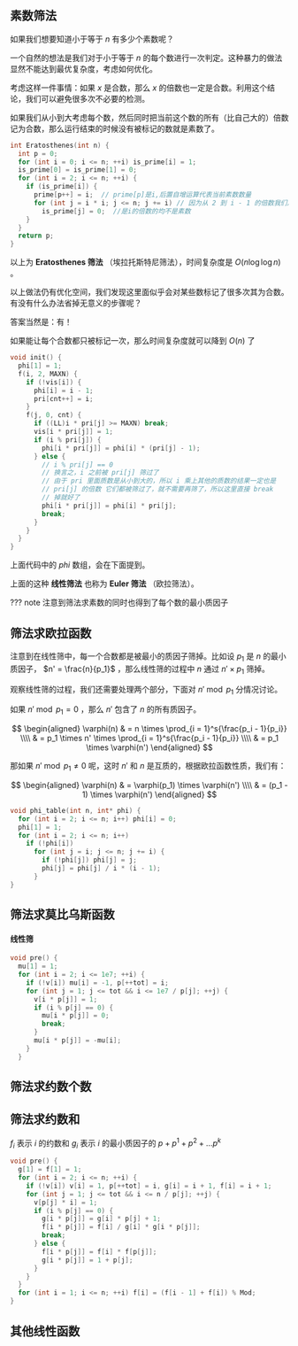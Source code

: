 ## 素数筛法

如果我们想要知道小于等于 $n$ 有多少个素数呢？

一个自然的想法是我们对于小于等于 $n$ 的每个数进行一次判定。这种暴力的做法显然不能达到最优复杂度，考虑如何优化。

考虑这样一件事情：如果 $x$ 是合数，那么 $x$ 的倍数也一定是合数。利用这个结论，我们可以避免很多次不必要的检测。

如果我们从小到大考虑每个数，然后同时把当前这个数的所有（比自己大的）倍数记为合数，那么运行结束的时候没有被标记的数就是素数了。

```cpp
int Eratosthenes(int n) {
  int p = 0;
  for (int i = 0; i <= n; ++i) is_prime[i] = 1;
  is_prime[0] = is_prime[1] = 0;
  for (int i = 2; i <= n; ++i) {
    if (is_prime[i]) {
      prime[p++] = i;  // prime[p]是i,后置自增运算代表当前素数数量
      for (int j = i * i; j <= n; j += i) // 因为从 2 到 i - 1 的倍数我们之前筛过了，这里直接从 i 的倍数开始，提高了运行速度
        is_prime[j] = 0;  //是i的倍数的均不是素数
    }
  }
  return p;
}
```

以上为 **Eratosthenes 筛法** （埃拉托斯特尼筛法），时间复杂度是 $O(n\log\log n)$ 。

以上做法仍有优化空间，我们发现这里面似乎会对某些数标记了很多次其为合数。有没有什么办法省掉无意义的步骤呢？

答案当然是：有！

如果能让每个合数都只被标记一次，那么时间复杂度就可以降到 $O(n)$ 了

```cpp
void init() {
  phi[1] = 1;
  f(i, 2, MAXN) {
    if (!vis[i]) {
      phi[i] = i - 1;
      pri[cnt++] = i;
    }
    f(j, 0, cnt) {
      if ((LL)i * pri[j] >= MAXN) break;
      vis[i * pri[j]] = 1;
      if (i % pri[j]) {
        phi[i * pri[j]] = phi[i] * (pri[j] - 1);
      } else {
        // i % pri[j] == 0
        // 换言之，i 之前被 pri[j] 筛过了
        // 由于 pri 里面质数是从小到大的，所以 i 乘上其他的质数的结果一定也是
        // pri[j] 的倍数 它们都被筛过了，就不需要再筛了，所以这里直接 break
        // 掉就好了
        phi[i * pri[j]] = phi[i] * pri[j];
        break;
      }
    }
  }
}
```

上面代码中的 $phi$ 数组，会在下面提到。

上面的这种 **线性筛法** 也称为 **Euler 筛法** （欧拉筛法）。

??? note
    注意到筛法求素数的同时也得到了每个数的最小质因子

## 筛法求欧拉函数

注意到在线性筛中，每一个合数都是被最小的质因子筛掉。比如设 $p_1$ 是 $n$ 的最小质因子， $n' = \frac{n}{p_1}$ ，那么线性筛的过程中 $n$ 通过 $n' \times p_1$ 筛掉。

观察线性筛的过程，我们还需要处理两个部分，下面对 $n' \bmod p_1$ 分情况讨论。

如果 $n' \bmod p_1 = 0$ ，那么 $n'$ 包含了 $n$ 的所有质因子。

$$
\begin{aligned}
\varphi(n) & = n \times \prod_{i = 1}^s{\frac{p_i - 1}{p_i}} \\\\
& = p_1 \times n' \times \prod_{i = 1}^s{\frac{p_i - 1}{p_i}} \\\\
& = p_1 \times \varphi(n')
\end{aligned}
$$

那如果 $n' \bmod p_1 \neq 0$ 呢，这时 $n'$ 和 $n$ 是互质的，根据欧拉函数性质，我们有：

$$
\begin{aligned}
\varphi(n) & = \varphi(p_1) \times \varphi(n') \\\\
& = (p_1 - 1) \times \varphi(n')
\end{aligned}
$$

```cpp
void phi_table(int n, int* phi) {
  for (int i = 2; i <= n; i++) phi[i] = 0;
  phi[1] = 1;
  for (int i = 2; i <= n; i++)
    if (!phi[i])
      for (int j = i; j <= n; j += i) {
        if (!phi[j]) phi[j] = j;
        phi[j] = phi[j] / i * (i - 1);
      }
}
```

## 筛法求莫比乌斯函数

#### 线性筛

```cpp
void pre() {
  mu[1] = 1;
  for (int i = 2; i <= 1e7; ++i) {
    if (!v[i]) mu[i] = -1, p[++tot] = i;
    for (int j = 1; j <= tot && i <= 1e7 / p[j]; ++j) {
      v[i * p[j]] = 1;
      if (i % p[j] == 0) {
        mu[i * p[j]] = 0;
        break;
      }
      mu[i * p[j]] = -mu[i];
    }
  }
```

## 筛法求约数个数

## 筛法求约数和

 $f_i$ 表示 $i$ 的约数和 $g_i$ 表示 $i$ 的最小质因子的 $p+p^1+p^2+\dots p^k$

```cpp
void pre() {
  g[1] = f[1] = 1;
  for (int i = 2; i <= n; ++i) {
    if (!v[i]) v[i] = 1, p[++tot] = i, g[i] = i + 1, f[i] = i + 1;
    for (int j = 1; j <= tot && i <= n / p[j]; ++j) {
      v[p[j] * i] = 1;
      if (i % p[j] == 0) {
        g[i * p[j]] = g[i] * p[j] + 1;
        f[i * p[j]] = f[i] / g[i] * g[i * p[j]];
        break;
      } else {
        f[i * p[j]] = f[i] * f[p[j]];
        g[i * p[j]] = 1 + p[j];
      }
    }
  }
  for (int i = 1; i <= n; ++i) f[i] = (f[i - 1] + f[i]) % Mod;
}
```

## 其他线性函数
